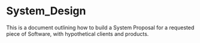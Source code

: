 # System_Design
This is a document outlining how to build a System Proposal for a requested piece of Software, with hypothetical clients and products.
